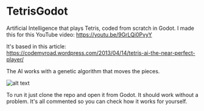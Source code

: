 # TetrisGodot

Artificial Intelligence that plays Tetris, coded from scratch in Godot. I made this for this YouTube video: https://youtu.be/9GrLQi0PvyY

It's based in this article: https://codemyroad.wordpress.com/2013/04/14/tetris-ai-the-near-perfect-player/

The AI works with a genetic algorithm that moves the pieces.

![alt text](https://github.com/dokasov/SmartTetris/blob/master/assets/git.png)

To run it just clone the repo and open it from Godot. It should work without a problem. It's all commented so you can check how it works for yourself.

